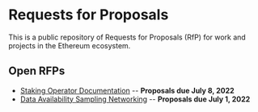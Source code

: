 # Requests for Proposals

This is a public repository of Requests for Proposals (RfP) for work and projects in the Ethereum ecosystem. 

## Open RFPs

* [Staking Operator Documentation](./open-rfps/staking-operator-docs.md) -- **Proposals due July 8, 2022**
* [Data Availability Sampling Networking](./open-rfps/das.md) -- **Proposals due July 1, 2022**

